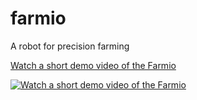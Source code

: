 # farmio
 A robot  for precision farming

 [Watch a short demo video of the Farmio](https://youtu.be/elQgvOmUibQ?autoplay=1)

 
 [![Watch a short demo video of the Farmio](https://img.youtube.com/vi/elQgvOmUibQ/0.jpg)](https://www.youtube.com/watch?v=elQgvOmUibQ?autoplay=1)



